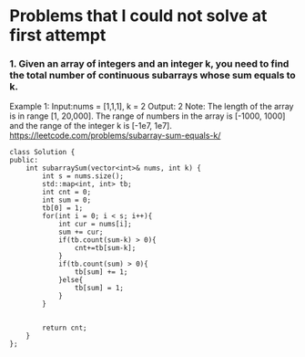 # Problems that I could not solve at first attempt


### 1. Given an array of integers and an integer k, you need to find the total number of continuous subarrays whose sum equals to k.

Example 1:
Input:nums = [1,1,1], k = 2
Output: 2
Note:
The length of the array is in range [1, 20,000].
The range of numbers in the array is [-1000, 1000] and the range of the integer k is [-1e7, 1e7].
https://leetcode.com/problems/subarray-sum-equals-k/

```
class Solution {
public:
    int subarraySum(vector<int>& nums, int k) {
        int s = nums.size();
        std::map<int, int> tb;
        int cnt = 0;
        int sum = 0;
        tb[0] = 1;
        for(int i = 0; i < s; i++){
            int cur = nums[i];
            sum += cur;
            if(tb.count(sum-k) > 0){
                cnt+=tb[sum-k];
            }
            if(tb.count(sum) > 0){
                tb[sum] += 1;
            }else{
                tb[sum] = 1;
            }
        }
        
        
        return cnt;
    }
};
```
